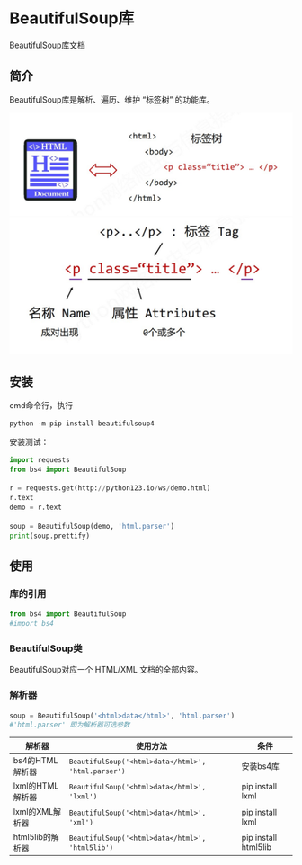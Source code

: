 # BeautifulSoup库

[BeautifulSoup库文档](https://www.crummy.com/software/BeautifulSoup/bs4/doc/)

## 简介

BeautifulSoup库是解析、遍历、维护 “标签树” 的功能库。

<img src="assets/BeautifulSoup-1.jpg" />

<img src="assets/BeautifulSoup-2.jpg" />



## 安装

cmd命令行，执行

```python
python -m pip install beautifulsoup4
```



安装测试：

```python
import requests
from bs4 import BeautifulSoup

r = requests.get(http://python123.io/ws/demo.html)
r.text
demo = r.text

soup = BeautifulSoup(demo, 'html.parser')
print(soup.prettify)
```



## 使用

### 库的引用

```python
from bs4 import BeautifulSoup
#import bs4
```



### BeautifulSoup类

BeautifulSoup对应一个 HTML/XML 文档的全部内容。



### 解析器

```python
soup = BeautifulSoup('<html>data</html>', 'html.parser')
#'html.parser' 即为解析器可选参数
```



| 解析器           | 使用方法                                            | 条件                 |
| ---------------- | --------------------------------------------------- | -------------------- |
| bs4的HTML解析器  | `BeautifulSoup('<html>data</html>', 'html.parser')` | 安装bs4库            |
| lxml的HTML解析器 | `BeautifulSoup('<html>data</html>', 'lxml')`        | pip install lxml     |
| lxml的XML解析器  | `BeautifulSoup('<html>data</html>', 'xml')`         | pip install lxml     |
| html5lib的解析器 | `BeautifulSoup('<html>data</html>', 'html5lib')`    | pip install html5lib |

